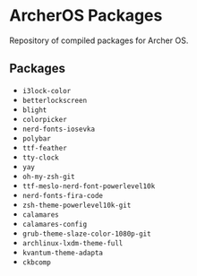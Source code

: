 # ArcherOS Packages
Repository of compiled packages for Archer OS.

## Packages

- `i3lock-color`
- `betterlockscreen`
- `blight`
- `colorpicker`
- `nerd-fonts-iosevka`
- `polybar`
- `ttf-feather`
- `tty-clock`
- `yay`
- `oh-my-zsh-git`
- `ttf-meslo-nerd-font-powerlevel10k`
- `nerd-fonts-fira-code`
- `zsh-theme-powerlevel10k-git`
- `calamares`
- `calamares-config`
- `grub-theme-slaze-color-1080p-git`
- `archlinux-lxdm-theme-full`
- `kvantum-theme-adapta`
- `ckbcomp`

